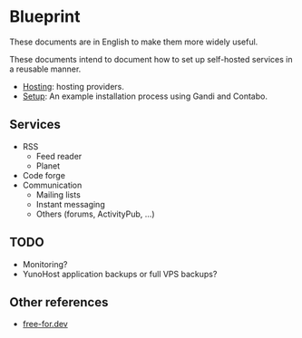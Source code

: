 # Blueprint

These documents are in English to make them more widely useful.

These documents intend to document how to set up self-hosted services in a reusable manner.

* [Hosting](hosting.org): hosting providers.
* [Setup](setup.md): An example installation process using Gandi and Contabo.

## Services

* RSS
  * Feed reader
  * Planet
* Code forge
* Communication
  * Mailing lists
  * Instant messaging
  * Others (forums, ActivityPub, ...)

## TODO

* Monitoring?
* YunoHost application backups or full VPS backups?

## Other references

* [free-for.dev](https://free-for.dev/)
